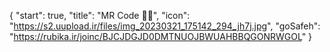 {
  "start": true,
  "title": "MR Code 👨‍💻",
  "icon": "https://s2.uupload.ir/files/img_20230321_175142_294_jh7j.jpg",
  "goSafeh": "https://rubika.ir/joinc/BJCJDGJD0DMTNUOJBWUAHBBQGONRWGOL"
}
